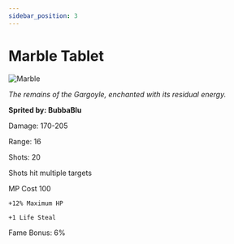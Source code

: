 ```yaml
---
sidebar_position: 3
---
```


# Marble Tablet

![Marble](https://vwiki.valorserver.com/api/item/picture/marble%20tablet)

<i>The remains of the Gargoyle, enchanted with its residual energy.</i>

**Sprited by: BubbaBlu**

Damage: 170-205

Range: 16

Shots: 20

Shots hit multiple targets

MP Cost 100

    +12% Maximum HP
    
    +1 Life Steal

Fame Bonus: 6%
